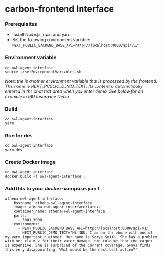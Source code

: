 # carbon-frontend Interface

### Prerequisites
- Install Node.js, npm and yarn
- Set the following environment variable: `NEXT_PUBLIC_BACKEND_BASE_API=http://localhost:8000/api/v1/`

### Environment variable
```
cd owl-agent-interface
source ./setEnvironmentVariables.sh
```

_Note: the is another environment variable that is processed by the frontend. The name is NEXT_PUBLIC_DEMO_TEXT. Its content is automatically entered in the chat text area when you enter demo. See below for an example in IBU Insurance Demo_

### Build
```
cd owl-agent-interface
yarn 
```

### Run for dev
```
cd owl-agent-interface
yarn dev
```

### Create Docker image
```
cd owl-agent-interface
docker build -t owl-agent-interface .
```

### Add this to your docker-compose.yaml
```
athena-owl-agent-interface:
    hostname: athena-owl-agent-interface
    image: athena-owl-agent-interface:latest
    container_name: athena-owl-agent-interface
    ports:
      - 3001:3000
    environment:
      - NEXT_PUBLIC_BACKEND_BASE_API=http://localhost:8000/api/v1/
      - NEXT_PUBLIC_DEMO_TEXT="Hi IBU, I am on the phone with one of my very important customer. Her name is Sonya Smith. She has a problem with her claim 2 for their water damage. She told me that the carpet is expensive. She is surprised of the current coverage. Sonya finds this very disappointing. What would be the next best action?"

```